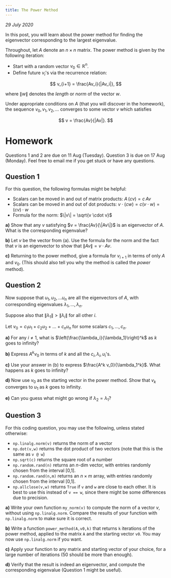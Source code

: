 ```yaml
---
title: The Power Method
---
```

*29 July 2020*

In this post, you will learn about the power method for finding the eigenvector corresponding to the largest eigenvalue.

Throughout, let $A$ denote an $n \times n$ matrix. The power method is given by the following iteration:

- Start with a random vector $v_0 \in \mathbb{R}^n$.
- Define future $v_i$'s via the recurrence relation:

$$
v_{i+1} = \frac{Av_i}{|Av_i|},
$$

where $\|w\|$ denotes the *length* or *norm* of the vector $w$.

Under appropriate conditions on $A$ (that you will discover in the homework), the sequence $v_0, v_1, v_2, \dots$ converges to some vector $v$ which satisfies

$$
v = \frac{Av}{|Av|}.
$$

# Homework

Questions 1 and 2 are due on 11 Aug (Tuesday). Question 3 is due on 17 Aug (Monday). Feel free to email me if you get stuck or have any questions.

## Question 1

For this question, the following formulas might be helpful:
- Scalars can be moved in and out of matrix products: $A\,(cv) = c\, Av$
- Scalars can be moved in and out of dot products: $v \cdot (cw) = c (v \cdot w) = (cv) \cdot w$
- Formula for the norm: $\|v\| = \sqrt{v \cdot v}$

**a)** Show that any $v$ satisfying $v = \frac{Av}{\|Av\|}$ is an eigenvector of $A$. What is the corresponding eigenvalue?

**b)** Let $v$ be the vector from (a). Use the formula for the norm and the fact that $v$ is an eigenvector to show that $\|Av\| = v \cdot Av$. 

**c)** Returning to the power method, give a formula for $v_{i+1}$ in terms of only $A$ and $v_0$. (This should also tell you why the method is called the *power* method).

## Question 2

Now suppose that $u_1, u_2, \dots u_n$ are all the eigenvectors of $A$, with corresponding eigenvalues $\lambda_1,\dots, \lambda_n$.

Suppose also that $\|\lambda_1\| > \|\lambda_i\|$ for all other $i$.

Let $v_0 = c_1 u_1 + c_2 u_2 + \dots + c_n u_n$ for some scalars $c_1,\dots, c_n$. 

**a)** For any $i \neq 1$, what is  $\left(\frac{\lambda_i}{\lambda_1}\right)^k$ as $k$ goes to infinity?

**b)** Express $A^k v_0$ in terms of $k$ and all the $c_i, \lambda_i, u_i$'s.

**c)** Use your answer in (b) to express $\frac{A^k v_0}{\lambda_1^k}$. What happens as $k$ goes to infinity?

**d)** Now use $v_0$ as the starting vector in the power method. Show that $v_k$ converges to $u_1$ as $k$ goes to infinity.

**e)** Can you guess what might go wrong if $\lambda_2 = \lambda_1$?

## Question 3

For this coding question, you may use the following, unless stated otherwise:
- ```np.linalg.norm(v)``` returns the norm of a vector
- ```np.dot(v,w)``` returns the dot product of two vectors (note that this is the same as ```v @ w```)
- ```np.sqrt(c)``` returns the square root of a number
- ```np.random.rand(n)``` returns an $n$-dim vector, with entries randomly chosen from the interval [0,1].
- ```np.random.rand(n,m)``` returns an $n \times m$ array, with entries randomly chosen from the interval [0,1].
- ```np.allclose(v,w)``` returns ```True``` if ```v``` and ```w``` are close to each other. It is best to use this instead of ```v == w```, since there might be some differences due to precision.

**a)** Write your own function ```my_norm(v)``` to compute the norm of a vector $v$, without using ```np.linalg.norm```. Compare the results of your function with ```np.linalg.norm``` to make sure it is correct.

**b)** Write a function ```power_method(A,v0,k)``` that returns ```k``` iterations of the power method, applied to the matrix ```A``` and the starting vector ```v0```. You may now use ```np.linalg.norm``` if you want.

**c)** Apply your function to any matrix and starting vector of your choice, for a large number of iterations (50 should be more than enough).

**d)** Verify that the result is indeed an eigenvector, and compute the corresponding eigenvalue (Question 1 might be useful).
